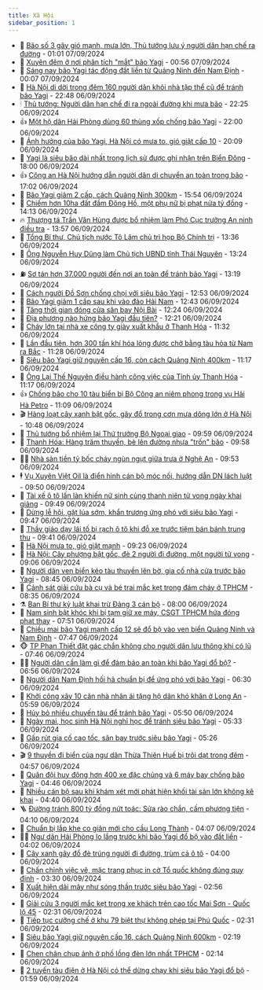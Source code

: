 ```yaml
---
title: Xã Hội
sidebar_position: 1
---
```


<!-- dantri-xa-hoi:START -->
- 🫣 [Bão số 3 gây gió mạnh, mưa lớn, Thủ tướng lưu ý người dân hạn chế ra đường](https://dantri.com.vn/xa-hoi/bao-so-3-gay-gio-manh-mua-lon-thu-tuong-luu-y-nguoi-dan-han-che-ra-duong-20240907072032789.htm) - 01:01 07/09/2024
- 💼 [Xuyên đêm ở nơi phân tích &quot;mắt&quot; bão Yagi](https://dantri.com.vn/xa-hoi/xuyen-dem-o-noi-phan-tich-mat-bao-yagi-20240907064343090.htm) - 00:56 07/09/2024
- 🎊 [Sáng nay bão Yagi tác động đất liền từ Quảng Ninh đến Nam Định](https://dantri.com.vn/xa-hoi/sang-nay-bao-yagi-tac-dong-dat-lien-tu-quang-ninh-den-nam-dinh-20240907065930053.htm) - 00:07 07/09/2024
- 🙉 [Hà Nội di dời trong đêm 160 người dân khỏi nhà tập thể cũ để tránh bão Yagi](https://dantri.com.vn/xa-hoi/ha-noi-di-doi-trong-dem-160-nguoi-dan-khoi-nha-tap-the-cu-de-tranh-bao-yagi-20240906235644708.htm) - 22:48 06/09/2024
- 🕯 [Thủ tướng: Người dân hạn chế đi ra ngoài đường khi mưa bão](https://dantri.com.vn/xa-hoi/thu-tuong-nguoi-dan-han-che-di-ra-ngoai-duong-khi-mua-bao-20240906235522689.htm) - 22:25 06/09/2024
- 👍 [Một hộ dân Hải Phòng dùng 60 thùng xốp chống bão Yagi](https://dantri.com.vn/xa-hoi/mot-ho-dan-hai-phong-dung-60-thung-xop-chong-bao-yagi-20240906205939924.htm) - 22:00 06/09/2024
- 🤖 [Ảnh hưởng của bão Yagi, Hà Nội có mưa to, gió giật cấp 10](https://dantri.com.vn/xa-hoi/anh-huong-cua-bao-yagi-ha-noi-co-mua-to-gio-giat-cap-10-20240906232029617.htm) - 20:09 06/09/2024
- 🙉 [Yagi là siêu bão dài nhất trong lịch sử được ghi nhận trên Biển Đông](https://dantri.com.vn/xa-hoi/yagi-la-sieu-bao-dai-nhat-trong-lich-su-duoc-ghi-nhan-tren-bien-dong-20240906222709951.htm) - 18:00 06/09/2024
- 👍 [Công an Hà Nội hướng dẫn người dân di chuyển an toàn trong bão](https://dantri.com.vn/xa-hoi/cong-an-ha-noi-huong-dan-nguoi-dan-di-chuyen-an-toan-trong-bao-20240906221111344.htm) - 17:02 06/09/2024
- 🗽 [Bão Yagi giảm 2 cấp, cách Quảng Ninh 300km](https://dantri.com.vn/xa-hoi/bao-yagi-giam-2-cap-cach-quang-ninh-300km-20240906224732283.htm) - 15:54 06/09/2024
- 🗽 [Chiếm hơn 10ha đất đầm Đông Hồ, một phụ nữ bị phạt nửa tỷ đồng](https://dantri.com.vn/xa-hoi/chiem-hon-10ha-dat-dam-dong-ho-mot-phu-nu-bi-phat-nua-ty-dong-20240906202931298.htm) - 14:13 06/09/2024
- 🔥 [Thượng tá Trần Văn Hùng được bổ nhiệm làm Phó Cục trưởng An ninh điều tra](https://dantri.com.vn/xa-hoi/thuong-ta-tran-van-hung-duoc-bo-nhiem-lam-pho-cuc-truong-an-ninh-dieu-tra-20240906203934654.htm) - 13:57 06/09/2024
- 🦒 [Tổng Bí thư, Chủ tịch nước Tô Lâm chủ trì họp Bộ Chính trị](https://dantri.com.vn/xa-hoi/tong-bi-thu-chu-tich-nuoc-to-lam-chu-tri-hop-bo-chinh-tri-20240906203618048.htm) - 13:36 06/09/2024
- 🧐 [Ông Nguyễn Huy Dũng làm Chủ tịch UBND tỉnh Thái Nguyên](https://dantri.com.vn/xa-hoi/ong-nguyen-huy-dung-lam-chu-tich-ubnd-tinh-thai-nguyen-20240906201941132.htm) - 13:24 06/09/2024
- ⛽️ [Sơ tán hơn 37.000 người đến nơi an toàn để tránh bão Yagi](https://dantri.com.vn/xa-hoi/so-tan-hon-37000-nguoi-den-noi-an-toan-de-tranh-bao-yagi-20240906201107038.htm) - 13:19 06/09/2024
- 🚀 [Cách người Đồ Sơn chống chọi với siêu bão Yagi](https://dantri.com.vn/xa-hoi/cach-nguoi-do-son-chong-choi-voi-sieu-bao-yagi-20240906194213329.htm) - 12:53 06/09/2024
- 🦒 [Bão Yagi giảm 1 cấp sau khi vào đảo Hải Nam](https://dantri.com.vn/xa-hoi/bao-yagi-giam-1-cap-sau-khi-vao-dao-hai-nam-20240906193218995.htm) - 12:43 06/09/2024
- 🦅 [Tăng thời gian đóng cửa sân bay Nội Bài](https://dantri.com.vn/xa-hoi/tang-thoi-gian-dong-cua-san-bay-noi-bai-20240906191809549.htm) - 12:24 06/09/2024
- 🚀 [Địa phương nào hứng bão Yagi đầu tiên?](https://dantri.com.vn/xa-hoi/dia-phuong-nao-hung-bao-yagi-dau-tien-20240906191029896.htm) - 12:21 06/09/2024
- 🦅 [Cháy lớn tại nhà xe công ty giày xuất khẩu ở Thanh Hóa](https://dantri.com.vn/xa-hoi/chay-lon-tai-nha-xe-cong-ty-giay-xuat-khau-o-thanh-hoa-20240906181225185.htm) - 11:32 06/09/2024
- 🤠 [Lần đầu tiên, hơn 300 tấn khí hóa lỏng được chở bằng tàu hỏa từ Nam ra Bắc](https://dantri.com.vn/xa-hoi/lan-dau-tien-hon-300-tan-khi-hoa-long-duoc-cho-bang-tau-hoa-tu-nam-ra-bac-20240906163334954.htm) - 11:28 06/09/2024
- 💄 [Siêu bão Yagi giữ nguyên cấp 16, còn cách Quảng Ninh 400km](https://dantri.com.vn/xa-hoi/sieu-bao-yagi-giu-nguyen-cap-16-con-cach-quang-ninh-400km-20240906181029223.htm) - 11:17 06/09/2024
- 🥷 [Ông Lại Thế Nguyên điều hành công việc của Tỉnh ủy Thanh Hóa](https://dantri.com.vn/xa-hoi/ong-lai-the-nguyen-dieu-hanh-cong-viec-cua-tinh-uy-thanh-hoa-20240906180943122.htm) - 11:17 06/09/2024
- 👍 [Chống bão cho 10 tàu biển bị Bộ Công an niêm phong trong vụ Hải Hà Petro](https://dantri.com.vn/xa-hoi/chong-bao-cho-10-tau-bien-bi-bo-cong-an-niem-phong-trong-vu-hai-ha-petro-20240906175333281.htm) - 11:09 06/09/2024
- 🎬 [Hàng loạt cây xanh bật gốc, gãy đổ trong cơn mưa dông lớn ở Hà Nội](https://dantri.com.vn/xa-hoi/hang-loat-cay-xanh-bat-goc-gay-do-trong-con-mua-dong-lon-o-ha-noi-20240906173203298.htm) - 10:48 06/09/2024
- 🦒 [Thủ tướng bổ nhiệm lại Thứ trưởng Bộ Ngoại giao](https://dantri.com.vn/xa-hoi/thu-tuong-bo-nhiem-lai-thu-truong-bo-ngoai-giao-20240906165703663.htm) - 09:59 06/09/2024
- 🌊 [Thanh Hóa: Hàng trăm thuyền, bè lên đường nhựa &quot;trốn&quot; bão](https://dantri.com.vn/xa-hoi/thanh-hoa-hang-tram-thuyen-be-len-duong-nhua-tron-bao-20240906134309375.htm) - 09:58 06/09/2024
- 🧑‍💻 [Nhà sàn tiền tỷ bốc cháy ngùn ngụt giữa trưa ở Nghệ An](https://dantri.com.vn/xa-hoi/nha-san-tien-ty-boc-chay-ngun-ngut-giua-trua-o-nghe-an-20240906143936840.htm) - 09:53 06/09/2024
- 🕴 [Vụ Xuyên Việt Oil là điển hình cán bộ móc nối, hướng dẫn DN lách luật](https://dantri.com.vn/xa-hoi/vu-xuyen-viet-oil-la-dien-hinh-can-bo-moc-noi-huong-dan-dn-lach-luat-20240906134604585.htm) - 09:50 06/09/2024
- 🤔 [Tài xế ô tô lấn làn khiến nữ sinh cùng thanh niên tử vong ngày khai giảng](https://dantri.com.vn/xa-hoi/tai-xe-o-to-lan-lan-khien-nu-sinh-cung-thanh-nien-tu-vong-ngay-khai-giang-20240906142725306.htm) - 09:49 06/09/2024
- 💄 [Dừng lễ hội, gặt lúa sớm, khẩn trương ứng phó với siêu bão Yagi](https://dantri.com.vn/xa-hoi/dung-le-hoi-gat-lua-som-khan-truong-ung-pho-voi-sieu-bao-yagi-20240906151625499.htm) - 09:47 06/09/2024
- 🧠 [Thầy giáo dạy lái tố bị rạch ô tô khi đỗ xe trước tiệm bán bánh trung thu](https://dantri.com.vn/xa-hoi/thay-giao-day-lai-to-bi-rach-o-to-khi-do-xe-truoc-tiem-ban-banh-trung-thu-20240906133841736.htm) - 09:41 06/09/2024
- 🦣 [Hà Nội mưa to, gió giật mạnh](https://dantri.com.vn/xa-hoi/ha-noi-mua-to-gio-giat-manh-20240906154733011.htm) - 09:23 06/09/2024
- 💫 [Hà Nội: Cây phượng bật gốc, đè 2 người đi đường, một người tử vong](https://dantri.com.vn/xa-hoi/ha-noi-cay-phuong-bat-goc-de-2-nguoi-di-duong-mot-nguoi-tu-vong-20240906160325674.htm) - 09:06 06/09/2024
- 🚀 [Người dân ven biển kéo tàu thuyền lên bờ, gia cố nhà cửa trước bão Yagi](https://dantri.com.vn/xa-hoi/nguoi-dan-ven-bien-keo-tau-thuyen-len-bo-gia-co-nha-cua-truoc-bao-yagi-20240906143636015.htm) - 08:45 06/09/2024
- 🤔 [Cảnh sát giải cứu bà cụ và bé trai mắc kẹt trong đám cháy ở TPHCM](https://dantri.com.vn/xa-hoi/canh-sat-giai-cuu-ba-cu-va-be-trai-mac-ket-trong-dam-chay-o-tphcm-20240906152204314.htm) - 08:35 06/09/2024
- ⚗️ [Ban Bí thư kỷ luật khai trừ Đảng 3 cán bộ](https://dantri.com.vn/xa-hoi/ban-bi-thu-ky-luat-khai-tru-dang-3-can-bo-20240906150128944.htm) - 08:00 06/09/2024
- 🫶 [Nam sinh bật khóc khi bị tạm giữ xe máy, CSGT TPHCM hứa đóng phạt thay](https://dantri.com.vn/xa-hoi/nam-sinh-bat-khoc-khi-bi-tam-giu-xe-may-csgt-tphcm-hua-dong-phat-thay-20240906140921269.htm) - 07:51 06/09/2024
- 🌮 [Chiều mai bão Yagi mạnh cấp 12 sẽ đổ bộ vào ven biển Quảng Ninh và Nam Định](https://dantri.com.vn/xa-hoi/chieu-mai-bao-yagi-manh-cap-12-se-do-bo-vao-ven-bien-quang-ninh-va-nam-dinh-20240906143913445.htm) - 07:47 06/09/2024
- 🐵 [TP Phan Thiết đặt gác chắn không cho người dân lưu thông khi có lũ](https://dantri.com.vn/xa-hoi/tp-phan-thiet-dat-gac-chan-khong-cho-nguoi-dan-luu-thong-khi-co-lu-20240906143544526.htm) - 07:46 06/09/2024
- 🧑‍🏫 [Người dân cần làm gì để đảm bảo an toàn khi bão Yagi đổ bộ?](https://dantri.com.vn/xa-hoi/nguoi-dan-can-lam-gi-de-dam-bao-an-toan-khi-bao-yagi-do-bo-20240906131420628.htm) - 06:56 06/09/2024
- 💫 [Người dân Nam Định hối hả chuẩn bị để ứng phó với bão Yagi](https://dantri.com.vn/xa-hoi/nguoi-dan-nam-dinh-hoi-ha-chuan-bi-de-ung-pho-voi-bao-yagi-20240906121240355.htm) - 06:30 06/09/2024
- 🦩 [Khởi công xây 10 căn nhà nhân ái tặng hộ dân khó khăn ở Long An](https://dantri.com.vn/tam-long-nhan-ai/khoi-cong-xay-10-can-nha-nhan-ai-tang-ho-dan-kho-khan-o-long-an-20240905233122267.htm) - 05:59 06/09/2024
- 🦄 [Hủy bỏ nhiều chuyến tàu để tránh bão Yagi](https://dantri.com.vn/xa-hoi/huy-bo-nhieu-chuyen-tau-de-tranh-bao-yagi-20240906122202280.htm) - 05:50 06/09/2024
- 💂 [Ngày mai, học sinh Hà Nội nghỉ học để tránh siêu bão Yagi](https://dantri.com.vn/xa-hoi/ngay-mai-hoc-sinh-ha-noi-nghi-hoc-de-tranh-sieu-bao-yagi-20240906120742955.htm) - 05:33 06/09/2024
- 💄 [Gấp rút gia cố cao tốc, sân bay trước siêu bão Yagi](https://dantri.com.vn/xa-hoi/gap-rut-gia-co-cao-toc-san-bay-truoc-sieu-bao-yagi-20240906120629106.htm) - 05:26 06/09/2024
- 🎬 [9 thuyền đi biển của ngư dân Thừa Thiên Huế bị trôi dạt trong đêm](https://dantri.com.vn/xa-hoi/9-thuyen-di-bien-cua-ngu-dan-thua-thien-hue-bi-troi-dat-trong-dem-20240906114552666.htm) - 04:57 06/09/2024
- 👀 [Quân đội huy động hơn 400 xe đặc chủng và 6 máy bay chống bão Yagi](https://dantri.com.vn/xa-hoi/quan-doi-huy-dong-hon-400-xe-dac-chung-va-6-may-bay-chong-bao-yagi-20240906114245330.htm) - 04:46 06/09/2024
- 💃 [Nhiều cán bộ sau khi khám xét mới phát hiện khối tài sản lớn không kê khai](https://dantri.com.vn/xa-hoi/nhieu-can-bo-sau-khi-kham-xet-moi-phat-hien-khoi-tai-san-lon-khong-ke-khai-20240906113333462.htm) - 04:40 06/09/2024
- 🪜 [Đường tránh 800 tỷ đồng nứt toác: Sửa rào chắn, cấm phương tiện](https://dantri.com.vn/xa-hoi/duong-tranh-800-ty-dong-nut-toac-sua-rao-chan-cam-phuong-tien-20240906084912816.htm) - 04:10 06/09/2024
- 📝 [Chuẩn bị lắp khe co giãn mới cho cầu Long Thành](https://dantri.com.vn/xa-hoi/chuan-bi-lap-khe-co-gian-moi-cho-cau-long-thanh-20240906103655537.htm) - 04:07 06/09/2024
- 🧑‍💻 [Ngư dân Hải Phòng lo lắng trước khi bão Yagi đổ bộ vào đất liền](https://dantri.com.vn/xa-hoi/ngu-dan-hai-phong-lo-lang-truoc-khi-bao-yagi-do-bo-vao-dat-lien-20240906090836299.htm) - 04:02 06/09/2024
- 👺 [Cây xanh gãy đổ đè trúng người đi đường, trùm cả ô tô](https://dantri.com.vn/xa-hoi/cay-xanh-gay-do-de-trung-nguoi-di-duong-trum-ca-o-to-20240906104008546.htm) - 04:00 06/09/2024
- 🌮 [Chấn chỉnh việc vẽ, mặc trang phục in cờ Tổ quốc không đúng quy định](https://dantri.com.vn/xa-hoi/chan-chinh-viec-ve-mac-trang-phuc-in-co-to-quoc-khong-dung-quy-dinh-20240906101247756.htm) - 03:30 06/09/2024
- 🤭 [Xuất hiện dải mây như sóng thần trước siêu bão Yagi](https://dantri.com.vn/xa-hoi/xuat-hien-dai-may-nhu-song-than-truoc-sieu-bao-yagi-20240906090623633.htm) - 02:56 06/09/2024
- 💪 [Giải cứu 3 người mắc kẹt trong xe khách trên cao tốc Mai Sơn - Quốc lộ 45](https://dantri.com.vn/xa-hoi/giai-cuu-3-nguoi-mac-ket-trong-xe-khach-tren-cao-toc-mai-son-quoc-lo-45-20240906090815352.htm) - 02:31 06/09/2024
- 🧰 [Tiếp tục cưỡng chế ở khu 79 biệt thự không phép tại Phú Quốc](https://dantri.com.vn/xa-hoi/tiep-tuc-cuong-che-o-khu-79-biet-thu-khong-phep-tai-phu-quoc-20240906075003409.htm) - 02:31 06/09/2024
- 🤡 [Siêu bão Yagi giữ nguyên cấp 16, cách Quảng Ninh 600km](https://dantri.com.vn/xa-hoi/sieu-bao-yagi-giu-nguyen-cap-16-cach-quang-ninh-600km-20240906090858356.htm) - 02:19 06/09/2024
- 🦆 [Chen chân chụp ảnh ở phố lồng đèn lớn nhất TPHCM](https://dantri.com.vn/xa-hoi/chen-chan-chup-anh-o-pho-long-den-lon-nhat-tphcm-20240822011052612.htm) - 02:14 06/09/2024
- 🦍 [2 tuyến tàu điện ở Hà Nội có thể dừng chạy khi siêu bão Yagi đổ bộ](https://dantri.com.vn/xa-hoi/2-tuyen-tau-dien-o-ha-noi-co-the-dung-chay-khi-sieu-bao-yagi-do-bo-20240905142634838.htm) - 01:59 06/09/2024<!-- dantri-xa-hoi:END -->
